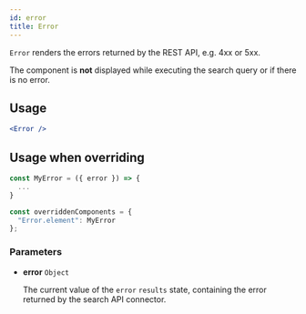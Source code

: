 ```yaml
---
id: error
title: Error
---
```


`Error` renders the errors returned by the REST API, e.g. 4xx or 5xx.

The component is **not** displayed while executing the search query or if there is no error.

## Usage

```jsx
<Error />
```

## Usage when overriding

```jsx
const MyError = ({ error }) => {
  ...
}

const overriddenComponents = {
  "Error.element": MyError
};
```

### Parameters

* **error** `Object`

  The current value of the `error` `results` state, containing the error returned by the search API connector.
